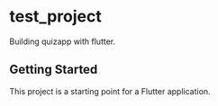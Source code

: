 # test_project

Building quizapp with flutter.

## Getting Started

This project is a starting point for a Flutter application.
